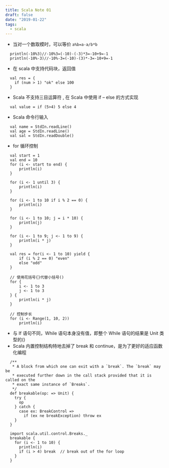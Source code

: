 ```yaml
---
title: Scala Note 01
draft: false
date: "2019-01-22"
tags:
  - scala
---
```


- 当对一个数取模时，可以等价 `a%b=a-a/b*b`

```
  println(-10%3)//-10%3=(-10)-(-3)*3=-10+9=-1
  println(-10%-3)//-10%-3=(-10)-(3)*-3=-10+9=-1
```

- 在 scala 中支持代码块，返回值

```
  val res = {
    if (num > 1) "ok" else 100
  }
```

- Scala 不支持三目运算符 , 在 Scala 中使用 if – else 的方式实现

```
  val value = if (5>4) 5 else 4
```

- Scala 命令行输入

```
  val name = StdIn.readLine()
  val age = StdIn.readLine()
  val sal = StdIn.readDouble()
```

- for 循环控制

```
  val start = 1
  val end = 10
  for (i <- start to end) {
      println(i)
  }

  for (i <- 1 until 3) {
      println(i)
  }

  for (i <- 1 to 10 if i % 2 == 0) {
      println(i)
  }

  for (i <- 1 to 10; j = i * 10) {
      println(j)
  }

  for (i <- 1 to 9; j <- 1 to 9) {
      println(i * j)
  }

  val res = for(i <- 1 to 10) yield {
      if (i % 2 == 0) "even"
      else "odd"
  }

  // 使用花括号{}代替小括号()
  for {
      i <- 1 to 3
      j <- 1 to 3
  } {
      println(i * j)
  }

  // 控制步长
  for (i <- Range(1, 10, 2))
      println(i)
```

- 与 If 语句不同，While 语句本身没有值，即整个 While 语句的结果是 Unit 类型的()
- Scala 内置控制结构特地去掉了 break 和 continue，是为了更好的适应函数化编程

```
  /**
   * A block from which one can exit with a `break`. The `break` may be
   * executed further down in the call stack provided that it is called on the
   * exact same instance of `Breaks`.
   */
  def breakable(op: => Unit) {
    try {
      op
    } catch {
      case ex: BreakControl =>
        if (ex ne breakException) throw ex
    }
  }
```

```
  import scala.util.control.Breaks._
  breakable {
    for (i <- 1 to 10) {
      println(i)
      if (i > 4) break  // break out of the for loop
    }
  }
```
